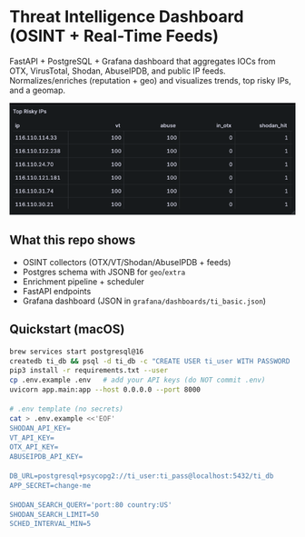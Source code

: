 # Threat Intelligence Dashboard (OSINT + Real-Time Feeds)

FastAPI + PostgreSQL + Grafana dashboard that aggregates IOCs from OTX, VirusTotal, Shodan, AbuseIPDB, and public IP feeds. Normalizes/enriches (reputation + geo) and visualizes trends, top risky IPs, and a geomap.

![Dashboard](Images/PNG%20image.png)


## What this repo shows
- OSINT collectors (OTX/VT/Shodan/AbuseIPDB + feeds)
- Postgres schema with JSONB for `geo`/`extra`
- Enrichment pipeline + scheduler
- FastAPI endpoints
- Grafana dashboard (JSON in `grafana/dashboards/ti_basic.json`)

## Quickstart (macOS)
```bash
brew services start postgresql@16
createdb ti_db && psql -d ti_db -c "CREATE USER ti_user WITH PASSWORD 'ti_pass'; GRANT ALL PRIVILEGES ON DATABASE ti_db TO ti_user;"
pip3 install -r requirements.txt --user
cp .env.example .env   # add your API keys (do NOT commit .env)
uvicorn app.main:app --host 0.0.0.0 --port 8000

# .env template (no secrets)
cat > .env.example <<'EOF'
SHODAN_API_KEY=
VT_API_KEY=
OTX_API_KEY=
ABUSEIPDB_API_KEY=

DB_URL=postgresql+psycopg2://ti_user:ti_pass@localhost:5432/ti_db
APP_SECRET=change-me

SHODAN_SEARCH_QUERY='port:80 country:US'
SHODAN_SEARCH_LIMIT=50
SCHED_INTERVAL_MIN=5
